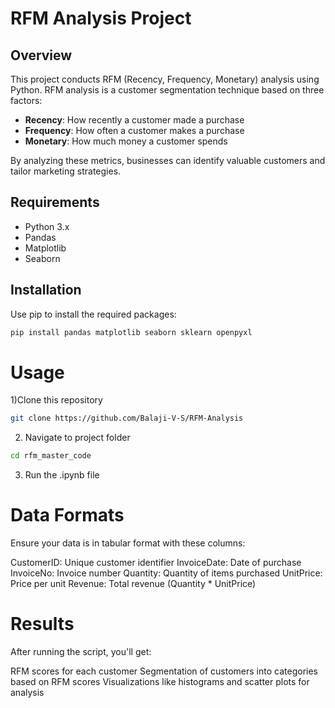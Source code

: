 # RFM Analysis Project

## Overview

This project conducts RFM (Recency, Frequency, Monetary) analysis using Python. RFM analysis is a customer segmentation technique based on three factors:

- **Recency**: How recently a customer made a purchase
- **Frequency**: How often a customer makes a purchase
- **Monetary**: How much money a customer spends

By analyzing these metrics, businesses can identify valuable customers and tailor marketing strategies.

## Requirements

- Python 3.x
- Pandas
- Matplotlib
- Seaborn

## Installation

Use pip to install the required packages:

```bash
pip install pandas matplotlib seaborn sklearn openpyxl
```

# Usage
1)Clone this repository 
```bash
git clone https://github.com/Balaji-V-S/RFM-Analysis
```

2) Navigate to project folder
```bash
cd rfm_master_code
```

3) Run the .ipynb file

# Data Formats
Ensure your data is in tabular format with these columns:

CustomerID: Unique customer identifier
InvoiceDate: Date of purchase
InvoiceNo: Invoice number
Quantity: Quantity of items purchased
UnitPrice: Price per unit
Revenue: Total revenue (Quantity * UnitPrice)

# Results
After running the script, you'll get:

RFM scores for each customer
Segmentation of customers into categories based on RFM scores
Visualizations like histograms and scatter plots for analysis


